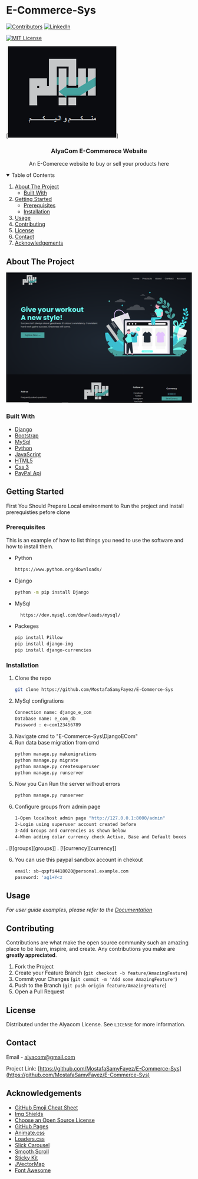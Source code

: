 # E-Commerce-Sys
[![Contributors][contributors-shield]][contributors-url]
[![LinkedIn][linkedin-shield]][linkedin-url]

[![MIT License][license-shield]][license-url]

[![logo][logo]]
<!-- PROJECT LOGO -->
<p align="center">
  
  <h3 align="center">AlyaCom E-Commerece Website</h3>

  <p align="center">
    An E-Comerece website to buy or sell your products here
</p>



<!-- TABLE OF CONTENTS -->
<details open="open">
<summary>Table of Contents</summary>
  <ol>
    <li>
      <a href="#about-the-project">About The Project</a>
      <ul>
        <li><a href="#built-with">Built With</a></li>
      </ul>
    </li>
    <li>
      <a href="#getting-started">Getting Started</a>
      <ul>
        <li><a href="#prerequisites">Prerequisites</a></li>
        <li><a href="#installation">Installation</a></li>
      </ul>
    </li>
    <li><a href="#usage">Usage</a></li>
    <li><a href="#contributing">Contributing</a></li>
    <li><a href="#license">License</a></li>
    <li><a href="#contact">Contact</a></li>
    <li><a href="#acknowledgements">Acknowledgements</a></li>
  </ol>
</details>



<!-- ABOUT THE PROJECT -->
## About The Project

[![Product Name Screen Shot][product-screenshot]](https://github.com/MostafaSamyFayez/E-Commerce-Sys)

### Built With

* [Django](https://www.djangoproject.com/)
* [Bootstrap](https://getbootstrap.com)
* [MySql](https://www.mysql.com/)
* [Python](https://www.python.org/)
* [JavaScript](https://www.javascript.com/)
* [HTML5](https://www.w3schools.com/html/)
* [Css 3](https://www.w3schools.com/css/)
* [PayPal Api](https://developer.paypal.com/demo/checkout/#/pattern/client)


<!-- GETTING STARTED -->
## Getting Started
First You Should Prepare Local environment to Run the project and install prerequisties pefore clone

### Prerequisites

This is an example of how to list things you need to use the software and how to install them.
* Python
  ```sh
  https://www.python.org/downloads/
  ```

* Django
  ```sh
  python -m pip install Django
  ```
* MySql
  ```sh
    https://dev.mysql.com/downloads/mysql/
  ```
* Packeges
  ```sh
  pip install Pillow
  pip install django-img
  pip install django-currencies
  ```

### Installation
1. Clone the repo
   ```sh
   git clone https://github.com/MostafaSamyFayez/E-Commerce-Sys
   ```
2. MySql configrations
   ```sh
   Connection name: django_e_com
   Database name: e_com_db
   Password : e-com123456789
   ```
3. Navigate cmd to "E-Commerce-Sys\DjangoECom"
4. Run data base migration from cmd
   ```sh
   python manage.py makemigrations
   python manage.py migrate
   python manage.py createsuperuser
   python manage.py runserver
   ```
4. Now you Can Run the server without errors
   ```sh
   python manage.py runserver
   ```
5. Configure groups from admin page
   ```sh
   1-Open localhost admin page "http://127.0.0.1:8000/admin"
   2-Login using superuser account created before
   3-Add Groups and currencies as shown below
   4-When adding dolar currency check Active, Base and Default boxes
   ```
  .
[![groups][groups]]
  .
[![currency][currency]]

6. You can use this paypal sandbox account in chekout
   ```sh
   email: sb-qxpfi4418020@personal.example.com
   password: 'ag1+Y<z
   ```
<!-- USAGE EXAMPLES -->
## Usage

_For user guide examples, please refer to the [Documentation](https://github.com/MostafaSamyFayez/E-Commerce-Sys)_

<!-- CONTRIBUTING -->
## Contributing

Contributions are what make the open source community such an amazing place to be learn, inspire, and create. Any contributions you make are **greatly appreciated**.

1. Fork the Project
2. Create your Feature Branch (`git checkout -b feature/AmazingFeature`)
3. Commit your Changes (`git commit -m 'Add some AmazingFeature'`)
4. Push to the Branch (`git push origin feature/AmazingFeature`)
5. Open a Pull Request

<!-- LICENSE -->
## License

Distributed under the Alyacom License. See `LICENSE` for more information.



<!-- CONTACT -->
## Contact

Email - [alyacom@gmail.com](alyacom@gmail.com)

Project Link: [https://github.com/MostafaSamyFayez/E-Commerce-Sys](https://github.com/MostafaSamyFayez/E-Commerce-Sys)



<!-- ACKNOWLEDGEMENTS -->
## Acknowledgements
* [GitHub Emoji Cheat Sheet](https://www.webpagefx.com/tools/emoji-cheat-sheet)
* [Img Shields](https://shields.io)
* [Choose an Open Source License](https://choosealicense.com)
* [GitHub Pages](https://pages.github.com)
* [Animate.css](https://daneden.github.io/animate.css)
* [Loaders.css](https://connoratherton.com/loaders)
* [Slick Carousel](https://kenwheeler.github.io/slick)
* [Smooth Scroll](https://github.com/cferdinandi/smooth-scroll)
* [Sticky Kit](http://leafo.net/sticky-kit)
* [JVectorMap](http://jvectormap.com)
* [Font Awesome](https://fontawesome.com)





<!-- MARKDOWN LINKS & IMAGES -->
<!-- https://www.markdownguide.org/basic-syntax/#reference-style-links -->
[contributors-shield]: https://img.shields.io/github/contributors/othneildrew/Best-README-Template.svg?style=for-the-badge
[contributors-url]: https://github.com/MostafaSamyFayez/E-Commerce-Sys/graphs/contributors
[forks-shield]: https://img.shields.io/github/forks/othneildrew/Best-README-Template.svg?style=for-the-badge
[forks-url]: https://github.com/othneildrew/Best-README-Template/network/members
[stars-shield]: https://img.shields.io/github/stars/othneildrew/Best-README-Template.svg?style=for-the-badge
[stars-url]: https://github.com/othneildrew/Best-README-Template/stargazers
[issues-shield]: https://img.shields.io/github/issues/othneildrew/Best-README-Template.svg?style=for-the-badge
[issues-url]: https://github.com/othneildrew/Best-README-Template/issues
[license-shield]: https://img.shields.io/badge/license-Alyacom-blue
[license-url]: https://github.com/MostafaSamyFayez/E-Commerce-Sys
[linkedin-shield]: https://img.shields.io/badge/-LinkedIn-black.svg?style=for-the-badge&logo=linkedin&colorB=555
[linkedin-url]: https://github.com/MostafaSamyFayez/E-Commerce-Sys
[product-screenshot]: images/screenshot.PNG
[logo]: images/logo.PNG
